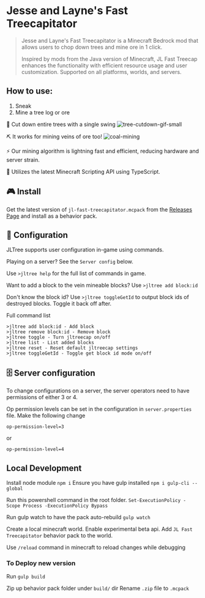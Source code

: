 # Jesse and Layne's Fast Treecapitator

> Jesse and Layne's Fast Treecapitator is a Minecraft Bedrock mod that allows users to chop down trees and mine ore in 1 click.
>
> Inspired by mods from the Java version of Minecraft, JL Fast Treecap enhances the functionality with efficient resource usage and user customization. Supported on all platforms, worlds, and servers.

## How to use:
1. Sneak
2. Mine a tree log or ore

🌳 Cut down entire trees with a single swing
![tree-cutdown-gif-small](https://github.com/laynebritton/jl-fast-treecapitator/assets/21363865/ad5bfb36-c16f-40e8-853f-b1d7cdb4e88d)

⛏️ It works for mining veins of ore too!
![coal-mining](https://github.com/laynebritton/jl-fast-treecapitator/assets/21363865/bdf6db8b-16a7-4b73-9b65-734bffd94e73)

⚡️ Our mining algorithm is lightning fast and efficient, reducing hardware and server strain.

🔮 Utilizes the latest Minecraft Scripting API using TypeScript. 

## 🎮 Install
Get the latest version of `jl-fast-treecapitator.mcpack` from the [Releases Page](https://github.com/laynebritton/jl-fast-treecapitator/releases) and install as a behavior pack.

## 🔧 Configuration

JLTree supports user configuration in-game using commands.

Playing on a server? See the `Server config` below.

Use `>jltree help` for the full list of commands in game.

Want to add a block to the vein mineable blocks? Use `>jltree add block:id`

Don't know the block id? Use `>jltree toggleGetId` to output block ids of destroyed blocks. Toggle it back off after.

Full command list

```
>jltree add block:id - Add block
>jltree remove block:id - Remove block
>jltree toggle - Turn jltreecap on/off
>jltree list - List added blocks
>jltree reset - Reset default jltreecap settings
>jltree toggleGetId - Toggle get block id mode on/off
```

## 🗄️ Server configuration

To change configurations on a server, the server operators need to have permissions of either 3 or 4.

Op permission levels can be set in the configuration in `server.properties` file. Make the following change

```
op-permission-level=3
```
or 

```
op-permission-level=4
```


## Local Development

Install node module `npm i`
Ensure you have gulp installed `npm i gulp-cli --global`

Run this powershell command in the root folder.
`Set-ExecutionPolicy -Scope Process -ExecutionPolicy Bypass`

Run gulp watch to have the pack auto-rebuild
`gulp watch`

Create a local minecraft world. Enable experimental beta api.
Add `JL Fast Treecapitator` behavior pack to the world.

Use `/reload` command in minecraft to reload changes while debugging

### To Deploy new version
Run `gulp build`

Zip up behavior pack folder under `build/` dir
Rename `.zip` file to `.mcpack`
